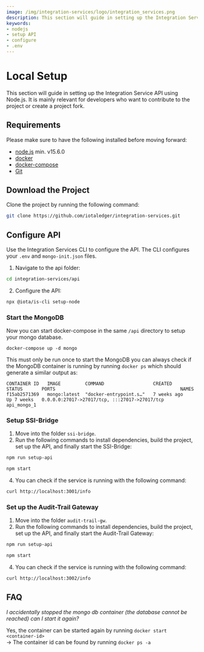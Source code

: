 ```yaml
---
image: /img/integration-services/logo/integration_services.png
description: This section will guide in setting up the Integration Service API using Node.js.
keywords:
- nodejs
- setup API
- configure
- .env
---
```


# Local Setup

This section will guide in setting up the Integration Service API using Node.js. It is mainly relevant for developers who want to contribute to the project or create a project fork.

## Requirements

Please make sure to have the following installed before moving forward:

* [node.js](https://nodejs.org/) min. v15.6.0
* [docker](https://docs.docker.com/get-docker/)
* [docker-compose](https://docs.docker.com/compose/install/)
* [Git](https://git-scm.com/book/en/v2/Getting-Started-Installing-Git)

## Download the Project

Clone the project by running the following command:

```bash
git clone https://github.com/iotaledger/integration-services.git
```

## Configure API

Use the Integration Services CLI to configure the API. The CLI configures your `.env` and `mongo-init.json` files.

1. Navigate to the api folder: 

```bash
cd integration-services/api
```
2. Configure the API: 

```bash
npx @iota/is-cli setup-node
```

### Start the MongoDB

Now you can start docker-compose in the same `/api` directory to setup your mongo database.

```
docker-compose up -d mongo
```

This must only be run once to start the MongoDB you can always check if the MongoDB container is running by running `docker ps` which should generate a similar output as:

```
CONTAINER ID   IMAGE         COMMAND                  CREATED        STATUS       PORTS                                              NAMES
f15ab2571369   mongo:latest  "docker-entrypoint.s…"   7 weeks ago    Up 7 weeks   0.0.0.0:27017->27017/tcp, :::27017->27017/tcp      api_mongo_1
```

### Setup SSI-Bridge

1. Move into the folder `ssi-bridge`.
2. Run the following commands to install dependencies, build the project, set up the API, and finally start the SSI-Bridge:

```bash
npm run setup-api
```

```bash
npm start
```

4. You can check if the service is running with the following command:

```bash
curl http://localhost:3001/info
```

### Set up the Audit-Trail Gateway

1. Move into the folder `audit-trail-gw`.
2.  Run the following commands to install dependencies, build the project, set up the API, and finally start the Audit-Trail Gateway:

```bash
npm run setup-api
```

```bash
npm start
```

4. You can check if the service is running with the following command:

```bash
curl http://localhost:3002/info
```

## FAQ

*I accidentally stopped the mongo db container (the database cannot be reached) can I start it again?*

Yes, the container can be started again by running `docker start <container-id>` <br/>
-> The container id can be found by running `docker ps -a`
